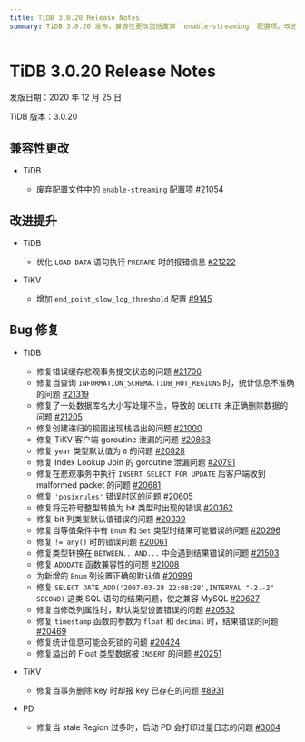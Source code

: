 ```yaml
---
title: TiDB 3.0.20 Release Notes
summary: TiDB 3.0.20 发布，兼容性更改包括废弃 `enable-streaming` 配置项。改进提升包括优化 `LOAD DATA` 语句执行报错信息。Bug 修复包括修复缓存悲观事务提交状态问题等。TiKV 修复事务删除 key 时报 key 已存在问题。PD 修复 stale Region 过多时启动 PD 打印过量日志问题。
---
```


# TiDB 3.0.20 Release Notes

发版日期：2020 年 12 月 25 日

TiDB 版本：3.0.20

## 兼容性更改

+ TiDB

    - 废弃配置文件中的 `enable-streaming` 配置项 [#21054](https://github.com/pingcap/tidb/pull/21054)

## 改进提升

+ TiDB

    - 优化 `LOAD DATA` 语句执行 `PREPARE` 时的报错信息 [#21222](https://github.com/pingcap/tidb/pull/21222)

+ TiKV

    - 增加 `end_point_slow_log_threshold` 配置 [#9145](https://github.com/tikv/tikv/pull/9145)

## Bug 修复

+ TiDB

    - 修复错误缓存悲观事务提交状态的问题 [#21706](https://github.com/pingcap/tidb/pull/21706)
    - 修复当查询 `INFORMATION_SCHEMA.TIDB_HOT_REGIONS` 时，统计信息不准确的问题 [#21319](https://github.com/pingcap/tidb/pull/21319)
    - 修复了一处数据库名大小写处理不当，导致的 `DELETE` 未正确删除数据的问题 [#21205](https://github.com/pingcap/tidb/pull/21205)
    - 修复创建递归的视图出现栈溢出的问题 [#21000](https://github.com/pingcap/tidb/pull/21000)
    - 修复 TiKV 客户端 goroutine 泄漏的问题 [#20863](https://github.com/pingcap/tidb/pull/20863)
    - 修复 `year` 类型默认值为 `0` 的问题 [#20828](https://github.com/pingcap/tidb/pull/20828)
    - 修复 Index Lookup Join 的 goroutine 泄漏问题 [#20791](https://github.com/pingcap/tidb/pull/20791)
    - 修复在悲观事务中执行 `INSERT SELECT FOR UPDATE` 后客户端收到 malformed packet 的问题 [#20681](https://github.com/pingcap/tidb/pull/20681)
    - 修复 `'posixrules'` 错误时区的问题 [#20605](https://github.com/pingcap/tidb/pull/20605)
    - 修复将无符号整型转换为 bit 类型时出现的错误 [#20362](https://github.com/pingcap/tidb/pull/20362)
    - 修复 bit 列类型默认值错误的问题 [#20339](https://github.com/pingcap/tidb/pull/20339)
    - 修复当等值条件中有 `Enum` 和 `Set` 类型时结果可能错误的问题 [#20296](https://github.com/pingcap/tidb/pull/20296)
    - 修复 `!= any()` 时的错误问题 [#20061](https://github.com/pingcap/tidb/pull/20061)
    - 修复类型转换在 `BETWEEN...AND...` 中会遇到结果错误的问题 [#21503](https://github.com/pingcap/tidb/pull/21503)
    - 修复 `ADDDATE` 函数兼容性的问题 [#21008](https://github.com/pingcap/tidb/pull/21008)
    - 为新增的 `Enum` 列设置正确的默认值 [#20999](https://github.com/pingcap/tidb/pull/20999)
    - 修复 `SELECT DATE_ADD('2007-03-28 22:08:28',INTERVAL "-2.-2" SECOND)` 这类 SQL 语句的结果问题，使之兼容 MySQL [#20627](https://github.com/pingcap/tidb/pull/20627)
    - 修复当修改列属性时，默认类型设置错误的问题 [#20532](https://github.com/pingcap/tidb/pull/20532)
    - 修复 `timestamp` 函数的参数为 `float` 和 `decimal` 时，结果错误的问题 [#20469](https://github.com/pingcap/tidb/pull/20469)
    - 修复统计信息可能会死锁的问题 [#20424](https://github.com/pingcap/tidb/pull/20424)
    - 修复溢出的 Float 类型数据被 `INSERT` 的问题 [#20251](https://github.com/pingcap/tidb/pull/20251)

+ TiKV

    - 修复当事务删除 key 时却报 key 已存在的问题 [#8931](https://github.com/tikv/tikv/pull/8931)

+ PD

    - 修复当 stale Region 过多时，启动 PD 会打印过量日志的问题 [#3064](https://github.com/tikv/pd/pull/3064)
